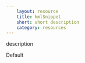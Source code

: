 ```yaml
---
    layout: resource
    title: kmlSnippet
    short: short description
    category: resources
---
```


description

Default

